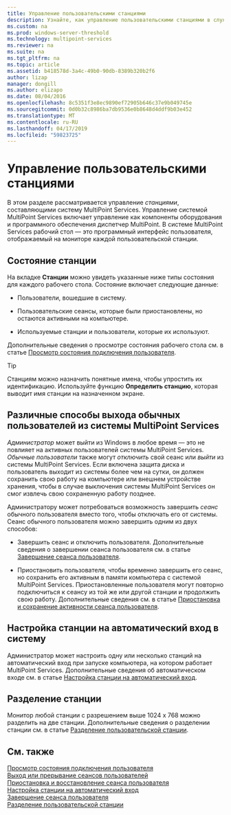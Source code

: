 ```yaml
---
title: Управление пользовательскими станциями
description: Узнайте, как управление пользовательскими станциями в службах MultiPoint
ms.custom: na
ms.prod: windows-server-threshold
ms.technology: multipoint-services
ms.reviewer: na
ms.suite: na
ms.tgt_pltfrm: na
ms.topic: article
ms.assetid: b418578d-3a4c-49b0-90db-8389b320b2f6
author: lizap
manager: dongill
ms.author: elizapo
ms.date: 08/04/2016
ms.openlocfilehash: 8c5351f3e8ec9890ef72905b646c37e9b049745e
ms.sourcegitcommit: 0d0b32c8986ba7db9536e0b8648d4ddf9b03e452
ms.translationtype: MT
ms.contentlocale: ru-RU
ms.lasthandoff: 04/17/2019
ms.locfileid: "59823725"
---
```

# <a name="manage-user-stations"></a>Управление пользовательскими станциями
В этом разделе рассматривается управление *станциями*, составляющими систему MultiPoint Services. Управление системой MultiPoint Services включает управление как компоненты оборудования и программного обеспечения диспетчер MultiPoint. В системе MultiPoint Services рабочий стол — это программный интерфейс пользователя, отображаемый на мониторе каждой пользовательской станции.  
  
## <a name="station-status"></a>Состояние станции  
На вкладке **Станции** можно увидеть указанные ниже типы состояния для каждого рабочего стола. Состояние включает следующие данные:  
  
-   Пользователи, вошедшие в систему.  
  
-   Пользовательские сеансы, которые были приостановлены, но остаются активными на компьютере.  
  
-   Используемые станции и пользователи, которые их используют.  
  
Дополнительные сведения о просмотре состояния рабочего стола см. в статье [Просмотр состояния подключения пользователя](View-User-Connection-Status.md).  

>[!TIP] 
> Станциям можно назначить понятные имена, чтобы упростить их идентификацию. Используйте функцию **Определить станцию**, которая выводит имя станции на назначенном экране.
  
## <a name="different-ways-to-log-standard-users-off-of-the-multipoint-services-system"></a>Различные способы выхода обычных пользователей из системы MultiPoint Services  
*Администратор* может выйти из Windows в любое время — это не повлияет на активных пользователей системы MultiPoint Services. *Обычные пользователи* также могут *отключить* свой сеанс или *выйти* из системы MultiPoint Services. Если включена защита диска и пользователь выходит из системы более чем на сутки, он должен сохранить свою работу на компьютере или внешнем устройстве хранения, чтобы в случае выключения системы MultiPoint Services он смог извлечь свою сохраненную работу позднее.  
  
Администратору может потребоваться возможность завершить *сеанс* обычного пользователя вместо того, чтобы отключать его от системы. Сеанс обычного пользователя можно завершить одним из двух способов:  
  
-   Завершить сеанс и отключить пользователя. Дополнительные сведения о завершении сеанса пользователя см. в статье [Завершение сеанса пользователя](End-a-User-Session.md).  
  
-   Приостановить пользователя, чтобы временно завершить его сеанс, но сохранить его активным в памяти компьютера с системой MultiPoint Services. Приостановленные пользователя могут повторно подключиться к сеансу из той же или другой станции и продолжить свою работу. Дополнительные сведения см. в статье [Приостановка и сохранение активности сеанса пользователя](Suspend-and-Leave-User-Session-Active.md).  
  
## <a name="set-a-station-to-automatically-log-on"></a>Настройка станции на автоматический вход в систему  
Администратор может настроить одну или несколько станций на автоматический вход при запуске компьютера, на котором работает MultiPoint Services. Дополнительные сведения об автоматическом входе см. в статье [Настройка станции на автоматический вход](Set-up-a-Station-for-Automatic-Logon.md).  
  
## <a name="split-a-station"></a>Разделение станции  
Монитор любой станции с разрешением выше 1024 х 768 можно разделить на две станции. Дополнительные сведения о разделении станции см. в статье [Разделение пользовательской станции](Split-a-User-Station.md).  
  
## <a name="see-also"></a>См. также  
[Просмотр состояния подключения пользователя](View-User-Connection-Status.md)  
[Выход или прерывание сеансов пользователей](Log-off-or-Disconnect-User-Sessions.md)  
[Приостановка и восстановление сеанса пользователя](Suspend-and-Leave-User-Session-Active.md)  
[Настройка станции на автоматический вход](Set-up-a-Station-for-Automatic-Logon.md)  
[Завершение сеанса пользователя](End-a-User-Session.md)  
[Разделение пользовательской станции](Split-a-User-Station.md)